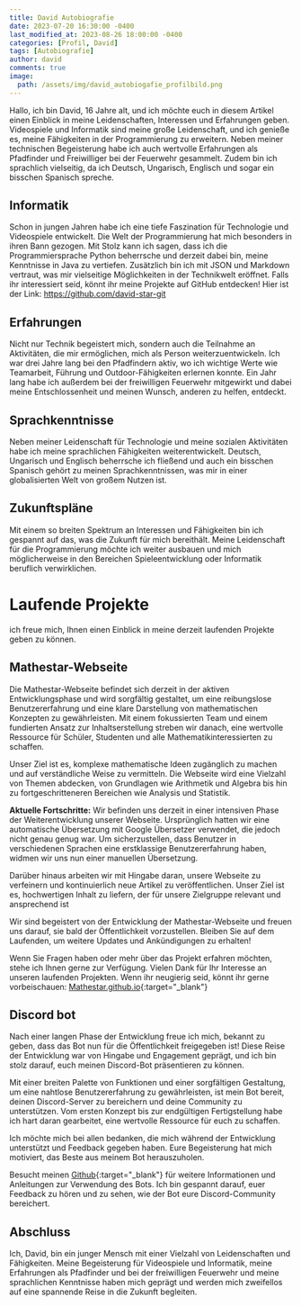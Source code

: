```yaml
---
title: David Autobiografie
date: 2023-07-20 16:30:00 -0400
last_modified_at: 2023-08-26 18:00:00 -0400
categories: [Profil, David]
tags: [Autobiografie]
author: david
comments: true
image:
  path: /assets/img/david_autobiogafie_profilbild.png
---
```


Hallo, ich bin David, 16 Jahre alt, und ich möchte euch in diesem Artikel einen Einblick in meine Leidenschaften, Interessen und Erfahrungen geben. Videospiele und Informatik sind meine große Leidenschaft, und ich genieße es, meine Fähigkeiten in der Programmierung zu erweitern. Neben meiner technischen Begeisterung habe ich auch wertvolle Erfahrungen als Pfadfinder und Freiwilliger bei der Feuerwehr gesammelt. Zudem bin ich sprachlich vielseitig, da ich Deutsch, Ungarisch, Englisch und sogar ein bisschen Spanisch spreche.

## Informatik

Schon in jungen Jahren habe ich eine tiefe Faszination für Technologie und Videospiele entwickelt. Die Welt der Programmierung hat mich besonders in ihren Bann gezogen. Mit Stolz kann ich sagen, dass ich die Programmiersprache Python beherrsche und derzeit dabei bin, meine Kenntnisse in Java zu vertiefen. Zusätzlich bin ich mit JSON und Markdown vertraut, was mir vielseitige Möglichkeiten in der Technikwelt eröffnet.
Falls ihr interessiert seid, könnt ihr meine Projekte auf GitHub entdecken! Hier ist der Link: <https://github.com/david-star-git>

## Erfahrungen

Nicht nur Technik begeistert mich, sondern auch die Teilnahme an Aktivitäten, die mir ermöglichen, mich als Person weiterzuentwickeln. Ich war drei Jahre lang bei den Pfadfindern aktiv, wo ich wichtige Werte wie Teamarbeit, Führung und Outdoor-Fähigkeiten erlernen konnte. Ein Jahr lang habe ich außerdem bei der freiwilligen Feuerwehr mitgewirkt und dabei meine Entschlossenheit und meinen Wunsch, anderen zu helfen, entdeckt.

## Sprachkenntnisse

Neben meiner Leidenschaft für Technologie und meine sozialen Aktivitäten habe ich meine sprachlichen Fähigkeiten weiterentwickelt. Deutsch, Ungarisch und Englisch beherrsche ich fließend und auch ein bisschen Spanisch gehört zu meinen Sprachkenntnissen, was mir in einer globalisierten Welt von großem Nutzen ist.

## Zukunftspläne

Mit einem so breiten Spektrum an Interessen und Fähigkeiten bin ich gespannt auf das, was die Zukunft für mich bereithält. Meine Leidenschaft für die Programmierung möchte ich weiter ausbauen und mich möglicherweise in den Bereichen Spieleentwicklung oder Informatik beruflich verwirklichen.

# Laufende Projekte

ich freue mich, Ihnen einen Einblick in meine derzeit laufenden Projekte geben zu können.

## Mathestar-Webseite 

Die Mathestar-Webseite befindet sich derzeit in der aktiven Entwicklungsphase und wird sorgfältig gestaltet, um eine reibungslose Benutzererfahrung und eine klare Darstellung von mathematischen Konzepten zu gewährleisten. Mit einem fokussierten Team und einem fundierten Ansatz zur Inhaltserstellung streben wir danach, eine wertvolle Ressource für Schüler, Studenten und alle Mathematikinteressierten zu schaffen.

Unser Ziel ist es, komplexe mathematische Ideen zugänglich zu machen und auf verständliche Weise zu vermitteln. Die Webseite wird eine Vielzahl von Themen abdecken, von Grundlagen wie Arithmetik und Algebra bis hin zu fortgeschritteneren Bereichen wie Analysis und Statistik.

**Aktuelle Fortschritte:**
Wir befinden uns derzeit in einer intensiven Phase der Weiterentwicklung unserer Webseite. Ursprünglich hatten wir eine automatische Übersetzung mit Google Übersetzer verwendet, die jedoch nicht genau genug war. Um sicherzustellen, dass Benutzer in verschiedenen Sprachen eine erstklassige Benutzererfahrung haben, widmen wir uns nun einer manuellen Übersetzung.

Darüber hinaus arbeiten wir mit Hingabe daran, unsere Webseite zu verfeinern und kontinuierlich neue Artikel zu veröffentlichen. Unser Ziel ist es, hochwertigen Inhalt zu liefern, der für unsere Zielgruppe relevant und ansprechend ist

Wir sind begeistert von der Entwicklung der Mathestar-Webseite und freuen uns darauf, sie bald der Öffentlichkeit vorzustellen. Bleiben Sie auf dem Laufenden, um weitere Updates und Ankündigungen zu erhalten!

Wenn Sie Fragen haben oder mehr über das Projekt erfahren möchten, stehe ich Ihnen gerne zur Verfügung. Vielen Dank für Ihr Interesse an unseren laufenden Projekten. Wenn ihr neugierig seid, könnt ihr gerne vorbeischauen: [Mathestar.github.io](https://mathestar.github.io/){:target="_blank"}

## Discord bot

Nach einer langen Phase der Entwicklung freue ich mich, bekannt zu geben, dass das Bot nun für die Öffentlichkeit freigegeben ist! Diese Reise der Entwicklung war von Hingabe und Engagement geprägt, und ich bin stolz darauf, euch meinen Discord-Bot präsentieren zu können.

Mit einer breiten Palette von Funktionen und einer sorgfältigen Gestaltung, um eine nahtlose Benutzererfahrung zu gewährleisten, ist mein Bot bereit, deinen Discord-Server zu bereichern und deine Community zu unterstützen. Vom ersten Konzept bis zur endgültigen Fertigstellung habe ich hart daran gearbeitet, eine wertvolle Ressource für euch zu schaffen.

Ich möchte mich bei allen bedanken, die mich während der Entwicklung unterstützt und Feedback gegeben haben. Eure Begeisterung hat mich motiviert, das Beste aus meinem Bot herauszuholen.

Besucht meinen [Github](https://github.com/david-star-git/cosmos/){:target="_blank"} für weitere Informationen und Anleitungen zur Verwendung des Bots. Ich bin gespannt darauf, euer Feedback zu hören und zu sehen, wie der Bot eure Discord-Community bereichert.

## Abschluss

Ich, David, bin ein junger Mensch mit einer Vielzahl von Leidenschaften und Fähigkeiten. Meine Begeisterung für Videospiele und Informatik, meine Erfahrungen als Pfadfinder und bei der freiwilligen Feuerwehr und meine sprachlichen Kenntnisse haben mich geprägt und werden mich zweifellos auf eine spannende Reise in die Zukunft begleiten.
